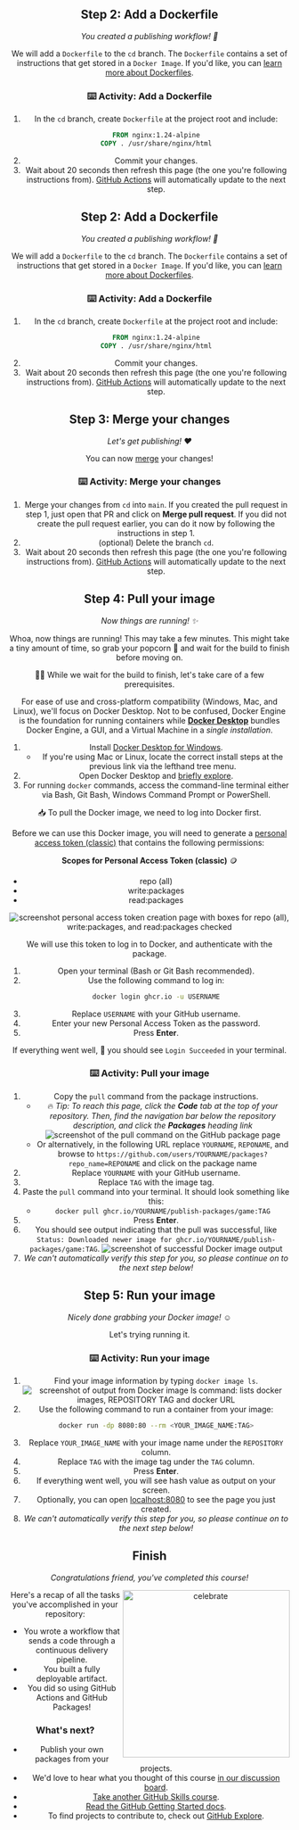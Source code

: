 <header>
<!--
  <<< Author notes: Step 2 >>>
  Start this step by acknowledging the previous step.
  Define terms and link to docs.github.com.
-->

## Step 2: Add a Dockerfile

_You created a publishing workflow! :tada:_

We will add a `Dockerfile` to the `cd` branch. The `Dockerfile` contains a set of instructions that get stored in a `Docker Image`. If you'd like, you can [learn more about Dockerfiles](https://docs.docker.com/engine/reference/builder/).

### :keyboard: Activity: Add a Dockerfile

1. In the `cd` branch, create `Dockerfile` at the project root and include:
   ```dockerfile
   FROM nginx:1.24-alpine
   COPY . /usr/share/nginx/html
   ```
1. Commit your changes.
1. Wait about 20 seconds then refresh this page (the one you're following instructions from). [GitHub Actions](https://docs.github.com/en/actions) will automatically update to the next step.


</footer>

<!--
  <<< Author notes: Step 2 >>>
  Start this step by acknowledging the previous step.
  Define terms and link to docs.github.com.
-->

## Step 2: Add a Dockerfile

_You created a publishing workflow! :tada:_

We will add a `Dockerfile` to the `cd` branch. The `Dockerfile` contains a set of instructions that get stored in a `Docker Image`. If you'd like, you can [learn more about Dockerfiles](https://docs.docker.com/engine/reference/builder/).

### :keyboard: Activity: Add a Dockerfile

1. In the `cd` branch, create `Dockerfile` at the project root and include:
   ```dockerfile
   FROM nginx:1.24-alpine
   COPY . /usr/share/nginx/html
   ```
1. Commit your changes.
1. Wait about 20 seconds then refresh this page (the one you're following instructions from). [GitHub Actions](https://docs.github.com/en/actions) will automatically update to the next step.

<!--
  <<< Author notes: Step 3 >>>
  Start this step by acknowledging the previous step.
  Define terms and link to docs.github.com.
-->

## Step 3: Merge your changes

_Let's get publishing! :heart:_

You can now [merge](https://docs.github.com/en/get-started/quickstart/github-glossary#merge) your changes!

### :keyboard: Activity: Merge your changes

1. Merge your changes from `cd` into `main`. If you created the pull request in step 1, just open that PR and click on **Merge pull request**. If you did not create the pull request earlier, you can do it now by following the instructions in step 1.
1. (optional) Delete the branch `cd`.
1. Wait about 20 seconds then refresh this page (the one you're following instructions from). [GitHub Actions](https://docs.github.com/en/actions) will automatically update to the next step.

<!--
  <<< Author notes: Step 4 >>>
  Start this step by acknowledging the previous step.
  Define terms and link to docs.github.com.
-->

## Step 4: Pull your image

_Now things are running! :sparkles:_

Whoa, now things are running! This may take a few minutes. This might take a tiny amount of time, so grab your popcorn :popcorn: and wait for the build to finish before moving on.

:cook: While we wait for the build to finish, let's take care of a few prerequisites.

For ease of use and cross-platform compatibility (Windows, Mac, and Linux), we'll focus on Docker Desktop. Not to be confused, Docker Engine is the foundation for running containers while **[Docker Desktop](https://www.docker.com/blog/how-to-check-docker-version/)** bundles Docker Engine, a GUI, and a Virtual Machine in a _single installation_.

1. Install [Docker Desktop for Windows](https://docs.docker.com/desktop/install/windows-install/#install-docker-desktop-on-windows).
   * If you're using Mac or Linux, locate the correct install steps at the previous link via the lefthand tree menu.
1. Open Docker Desktop and [briefly explore](https://docs.docker.com/desktop/use-desktop/).
1. For running `docker` commands, access the command-line terminal either via Bash, Git Bash, Windows Command Prompt or PowerShell.

:inbox_tray: To pull the Docker image, we need to log into Docker first.

Before we can use this Docker image, you will need to generate a [personal access token (classic)](https://docs.github.com/en/authentication/keeping-your-account-and-data-secure/creating-a-personal-access-token) that contains the following permissions:

**Scopes for Personal Access Token (classic)** :coin:
- repo (all)
- write:packages
- read:packages

![screenshot personal access token creation page with boxes for repo (all), write:packages, and read:packages checked](https://user-images.githubusercontent.com/3250463/219254714-82bb1da5-33b1-491b-97c0-b25f51494f6a.png)

We will use this token to log in to Docker, and authenticate with the package.

1. Open your terminal (Bash or Git Bash recommended).
1. Use the following command to log in:
   ```bash
   docker login ghcr.io -u USERNAME
   ```
1. Replace `USERNAME` with your GitHub username.
1. Enter your new Personal Access Token as the password.
1. Press **Enter**.

If everything went well, :crossed_fingers: you should see `Login Succeeded` in your terminal.

### :keyboard: Activity: Pull your image

1. Copy the `pull` command from the package instructions.
   - :fire: _Tip: To reach this page, click the **Code** tab at the top of your repository. Then, find the navigation bar below the repository description, and click the **Packages** heading link_
     ![screenshot of the pull command on the GitHub package page](https://user-images.githubusercontent.com/3250463/219254981-9ff949fa-4d01-46e3-9e3d-b8ce3710c2a9.png)
   - Or alternatively, in the following URL replace `YOURNAME`, `REPONAME`, and browse to `https://github.com/users/YOURNAME/packages?repo_name=REPONAME` and click on the package name
1. Replace `YOURNAME` with your GitHub username.
1. Replace `TAG` with the image tag.
1. Paste the `pull` command into your terminal. It should look something like this:
   - `docker pull ghcr.io/YOURNAME/publish-packages/game:TAG`
1. Press **Enter**.
1. You should see output indicating that the pull was successful, like `Status: Downloaded newer image for ghcr.io/YOURNAME/publish-packages/game:TAG`.
   ![screenshot of successful Docker image output](https://user-images.githubusercontent.com/3250463/219255178-3c943a6f-6c15-4f59-9002-228249b1c469.png)
1. _We can't automatically verify this step for you, so please continue on to the next step below!_
<!--
  <<< Author notes: Step 5 >>>
  Start this step by acknowledging the previous step.
  Define terms and link to docs.github.com.
-->

## Step 5: Run your image

_Nicely done grabbing your Docker image! :relaxed:_

Let's trying running it.

### :keyboard: Activity: Run your image

1. Find your image information by typing `docker image ls`.
   ![screenshot of output from Docker image ls command: lists docker images, REPOSITORY TAG and docker URL](https://i.imgur.com/UAwRXiq.png)<!-- This screenshot should be changed. -->
1. Use the following command to run a container from your image:
   ```bash
   docker run -dp 8080:80 --rm <YOUR_IMAGE_NAME:TAG>
   ```
1. Replace `YOUR_IMAGE_NAME` with your image name under the `REPOSITORY` column.
1. Replace `TAG` with the image tag under the `TAG` column.
1. Press **Enter**.
1. If everything went well, you will see hash value as output on your screen.
1. Optionally, you can open [localhost:8080](http://localhost:8080) to see the page you just created.
1. _We can't automatically verify this step for you, so please continue on to the next step below!_
<!--
  <<< Author notes: Finish >>>
  Review what we learned, ask for feedback, provide next steps.
-->

## Finish

_Congratulations friend, you've completed this course!_

<img src=https://octodex.github.com/images/collabocats.jpg alt=celebrate width=300 align=right>

Here's a recap of all the tasks you've accomplished in your repository:

- You wrote a workflow that sends a code through a continuous delivery pipeline.
- You built a fully deployable artifact.
- You did so using GitHub Actions and GitHub Packages!

### What's next?

- Publish your own packages from your projects.
- We'd love to hear what you thought of this course [in our discussion board](https://github.com/orgs/skills/discussions/categories/publish-packages).
- [Take another GitHub Skills course](https://github.com/skills).
- [Read the GitHub Getting Started docs](https://docs.github.com/en/get-started).
- To find projects to contribute to, check out [GitHub Explore](https://github.com/explore).


